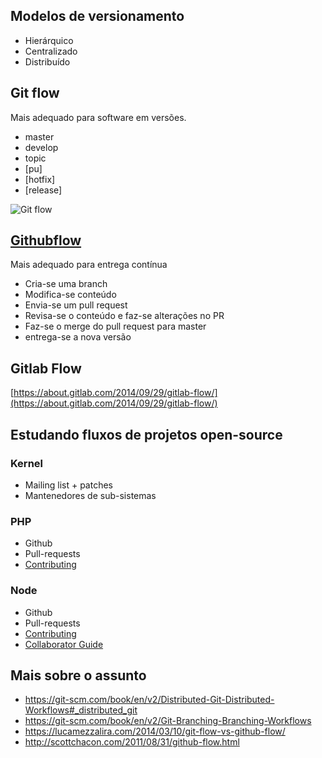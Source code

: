 Modelos de versionamento
-------------------

 - Hierárquico
 - Centralizado
 - Distribuído

Git flow
--------

Mais adequado para software em versões.

- master
- develop
- topic
- [pu]
- [hotfix]
- [release]


![Git flow](git_flow.png)

[Githubflow](https://help.github.com/articles/github-flow/)
----------


Mais adequado para entrega contínua

 - Cria-se uma branch
 - Modifica-se conteúdo
 - Envia-se um pull request
 - Revisa-se o conteúdo e faz-se alterações no PR
 - Faz-se o merge do pull request para master
 - entrega-se a nova versão


Gitlab Flow
-----------

[https://about.gitlab.com/2014/09/29/gitlab-flow/](https://about.gitlab.com/2014/09/29/gitlab-flow/)


Estudando fluxos de projetos open-source
----------------------------------------


### Kernel

 - Mailing list + patches
 - Mantenedores de sub-sistemas

### PHP

 - Github
 - Pull-requests
 - [Contributing](https://github.com/php/php-src/blob/master/CONTRIBUTING.md)


### Node

 - Github
 - Pull-requests
 - [Contributing](https://github.com/nodejs/node/blob/master/CONTRIBUTING.md)
 - [Collaborator Guide](https://github.com/nodejs/node/blob/master/COLLABORATOR_GUIDE.md)


Mais sobre o assunto
--------------------

 - https://git-scm.com/book/en/v2/Distributed-Git-Distributed-Workflows#_distributed_git
 - https://git-scm.com/book/en/v2/Git-Branching-Branching-Workflows
 - https://lucamezzalira.com/2014/03/10/git-flow-vs-github-flow/
 - http://scottchacon.com/2011/08/31/github-flow.html

